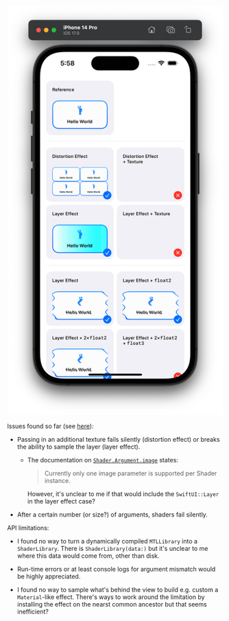 ![](img/screenshot.png)

Issues found so far (see [here](ShaderBugs/ContentView.swift)):

- Passing in an additional texture fails silently (distortion effect) or breaks the ability to sample the layer (layer effect).
  - The documentation on [`Shader.Argument.image`](https://developer.apple.com/documentation/swiftui/shader/argument/image(_:)) states:
    > Currently only one image parameter is supported per Shader instance.
    
    However, it's unclear to me if that would include the `SwiftUI::Layer` in the layer effect case?

- After a certain number (or size?) of arguments, shaders fail silently.

API limitations:

- I found no way to turn a dynamically compiled `MTLLibrary` into a `ShaderLibrary`. There is `ShaderLibrary(data:)` but it's unclear to me where this data would come from, other than disk.

- Run-time errors or at least console logs for argument mismatch would be highly appreciated.

- I found no way to sample what's behind the view to build e.g. custom a `Material`-like effect. There's ways to work around the limitation by installing the effect on the nearst common ancestor but that seems inefficient?
